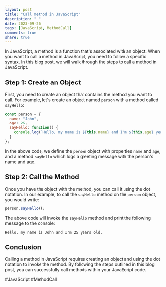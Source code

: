 ```yaml
---
layout: post
title: "Call method in JavaScript"
description: " "
date: 2023-09-26
tags: [JavaScript, MethodCall]
comments: true
share: true
---
```


In JavaScript, a method is a function that's associated with an object. When you want to call a method in JavaScript, you need to follow a specific syntax. In this blog post, we will walk through the steps to call a method in JavaScript.

## Step 1: Create an Object

First, you need to create an object that contains the method you want to call. For example, let's create an object named `person` with a method called `sayHello`:

```javascript
const person = {
  name: "John",
  age: 25,
  sayHello: function() {
    console.log(`Hello, my name is ${this.name} and I'm ${this.age} years old.`);
  }
};
```

In the above code, we define the `person` object with properties `name` and `age`, and a method `sayHello` which logs a greeting message with the person's name and age.

## Step 2: Call the Method

Once you have the object with the method, you can call it using the dot notation. In our example, to call the `sayHello` method on the `person` object, you would write:

```javascript
person.sayHello();
```

The above code will invoke the `sayHello` method and print the following message to the console:

```
Hello, my name is John and I'm 25 years old.
```

## Conclusion

Calling a method in JavaScript requires creating an object and using the dot notation to invoke the method. By following the steps outlined in this blog post, you can successfully call methods within your JavaScript code.

#JavaScript #MethodCall